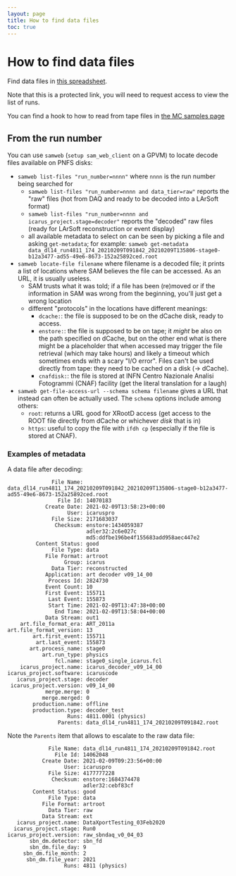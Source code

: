 ```yaml
---
layout: page
title: How to find data files
toc: true
---
```


How to find data files
=======================

Find data files in [this spreadsheet](https://docs.google.com/spreadsheets/d/1nkMDRcguwIuaHFUH6sFDLd3UcQVNrCpe8pLdELHsuAk/edit).

Note that this is a protected link, you will need to request access to view the list of runs.

You can find a hook to how to read from tape files in [the MC samples page](MCproduction.md#copy-all-files-in-a-sam-definition-from-tape)


From the run number
--------------------

You can use `samweb` (`setup sam_web_client` on a GPVM) to locate decode files available on PNFS disks:
* `samweb list-files "run_number=nnnn"`   where `nnnn` is the run number being searched for
    * `samweb list-files "run_number=nnnn and data_tier=raw"` reports the "raw" files
      (hot from DAQ and ready to be decoded into a LArSoft format)
    * `samweb list-files "run_number=nnnn and icarus_project.stage=decoder"`
      reports the "decoded" raw files (ready for LArSoft reconstruction or event display)
    * all available metadata to select on can be seen by picking a file and asking `get-metadata`;
      for example: `samweb get-metadata data_dl14_run4811_174_20210209T091842_20210209T135806-stage0-b12a3477-ad55-49e6-8673-152a25892ced.root`
* `samweb locate-file filename`   where filename is a decoded file; it prints a list of locations where SAM believes the file can be accessed. As an URL, it is usually useless.
    * SAM trusts what it was told; if a file has been (re)moved or if the information in SAM was wrong from the beginning, you'll just get a wrong location
    * different "protocols" in the locations have different meanings:
        * `dcache:`: the file is supposed to be on the dCache disk, ready to access.
        * `enstore:`: the file is supposed to be on tape; it _might_ be also on the path specified on dCache, but on the other end what is there might be a placeholder that when accessed may trigger the file retrieval (which may take hours) and likely a timeout which sometimes ends with a scary "I/O error". Files can't be used directly from tape: they need to be cached on a disk (→ dCache).
        * `cnafdisk:`: the file is stored at INFN Centro Nazionale Analisi Fotogrammi (CNAF) facility (get the literal translation for a laugh)
* `samweb get-file-access-url --schema schema filename` gives a URL that instead can often be actually used. The `schema` options include among others:
    * `root`: returns a URL good for XRootD access (get access to the ROOT file directly from dCache or whichever _disk_ that is in)
    * `https`: useful to copy the file with `ifdh cp` (especially if the file is stored at CNAF).


### Examples of metadata

A data file after decoding:
~~~~~~~~~~~~~~~~~~~~~~~~~~~~~~~~~~~~~~~~~~~~~~~~~~~~~~~~~~~~~~~~~~~~~~~~~~~~~~~~~~~~~~~~
              File Name: data_dl14_run4811_174_20210209T091842_20210209T135806-stage0-b12a3477-ad55-49e6-8673-152a25892ced.root
                File Id: 14070183
            Create Date: 2021-02-09T13:58:23+00:00
                   User: icaruspro
              File Size: 2171683037
               Checksum: enstore:1434059387
                         adler32:2c6e027c
                         md5:ddfbe196be4f155683add958aec447e2
         Content Status: good
              File Type: data
            File Format: artroot
                  Group: icarus
              Data Tier: reconstructed
            Application: art decoder v09_14_00
             Process Id: 2824730
            Event Count: 10
            First Event: 155711
             Last Event: 155873
             Start Time: 2021-02-09T13:47:38+00:00
               End Time: 2021-02-09T13:58:04+00:00
            Data Stream: out1
    art.file_format_era: ART_2011a
art.file_format_version: 13
        art.first_event: 155711
         art.last_event: 155873
       art.process_name: stage0
           art.run_type: physics
               fcl.name: stage0_single_icarus.fcl
    icarus_project.name: icarus_decoder_v09_14_00
icarus_project.software: icaruscode
   icarus_project.stage: decoder
 icarus_project.version: v09_14_00
            merge.merge: 0
           merge.merged: 0
        production.name: offline
        production.type: decoder_test
                   Runs: 4811.0001 (physics)
                Parents: data_dl14_run4811_174_20210209T091842.root
~~~~~~~~~~~~~~~~~~~~~~~~~~~~~~~~~~~~~~~~~~~~~~~~~~~~~~~~~~~~~~~~~~~~~~~~~~~~~~~~~~~~~~~~

Note the `Parents` item that allows to escalate to the raw data file:
~~~~~~~~~~~~~~~~~~~~~~~~~~~~~~~~~~~~~~~~~~~~~~~~~~~~~~~~~~~~~~~~~~~~~~~~~~~~~~~~~~~~~~~~
             File Name: data_dl14_run4811_174_20210209T091842.root
               File Id: 14062048
           Create Date: 2021-02-09T09:23:56+00:00
                  User: icaruspro
             File Size: 4177777228
              Checksum: enstore:1684374478
                        adler32:cebf83cf
        Content Status: good
             File Type: data
           File Format: artroot
             Data Tier: raw
           Data Stream: ext
   icarus_project.name: DataXportTesting_03Feb2020
  icarus_project.stage: Run0
icarus_project.version: raw_sbndaq_v0_04_03
       sbn_dm.detector: sbn_fd
       sbn_dm.file_day: 9
     sbn_dm.file_month: 2
      sbn_dm.file_year: 2021
                  Runs: 4811 (physics)
~~~~~~~~~~~~~~~~~~~~~~~~~~~~~~~~~~~~~~~~~~~~~~~~~~~~~~~~~~~~~~~~~~~~~~~~~~~~~~~~~~~~~~~~
